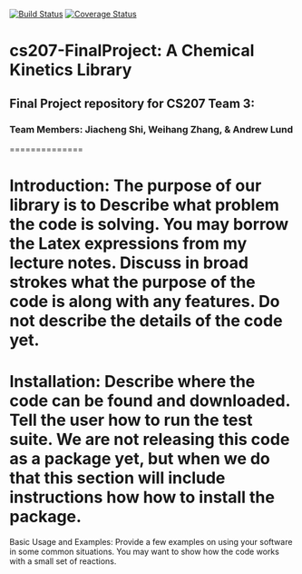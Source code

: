 [![Build Status](https://travis-ci.org/cs207team3/cs207-FinalProject.svg?branch=master)](https://travis-ci.org/cs207team3/cs207-FinalProject.svg?branch=master)
[![Coverage Status](https://coveralls.io/repos/github/cs207team3/cs207-FinalProject/badge.svg?branch=master)](https://coveralls.io/github/cs207team3/cs207-FinalProject?branch=master)

# cs207-FinalProject: A Chemical Kinetics Library
## Final Project repository for CS207 Team 3:
### Team Members: Jiacheng Shi, Weihang Zhang, & Andrew Lund
==============


Introduction: The purpose of our library is to Describe what problem the code is solving. You may borrow the Latex expressions from my lecture notes. Discuss in broad strokes what the purpose of the code is along with any features. Do not describe the details of the code yet.
============

Installation: Describe where the code can be found and downloaded. Tell the user how to run the test suite. We are not releasing this code as a package yet, but when we do that this section will include instructions how how to install the package.
=============

Basic Usage and Examples: Provide a few examples on using your software in some common situations. You may want to show how the code works with a small set of reactions.
